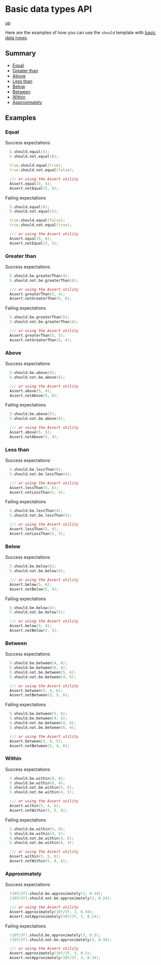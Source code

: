 # Basic data types API

[up](../README.md)

Here are the examples of how you can use the `should` template with [basic data types](https://dlang.org/spec/type.html#basic-data-types).

## Summary

- [Equal](#equal)
- [Greater than](#greater-than)
- [Above](#above)
- [Less than](#less-than)
- [Below](#below)
- [Between](#between)
- [Within](#within)
- [Approximately](#approximately)

## Examples

### Equal

Success expectations
```D
  5.should.equal(5);
  5.should.not.equal(6);

  true.should.equal(true);
  true.should.not.equal(false);

  /// or using the Assert utility
  Assert.equal(5, 5);
  Assert.notEqual(5, 6);
```

Failing expectations
```D
  5.should.equal(6);
  5.should.not.equal(5);

  true.should.equal(false);
  true.should.not.equal(true);

  /// or using the Assert utility
  Assert.equal(5, 6);
  Assert.notEqual(5, 5);
```

### Greater than

Success expectations
```D
  5.should.be.greaterThan(4);
  5.should.not.be.greaterThan(6);

  /// or using the Assert utility
  Assert.greaterThan(5, 4);
  Assert.notGreaterThan(5, 6);
```

Failing expectations
```D
  5.should.be.greaterThan(5);
  5.should.not.be.greaterThan(4);

  /// or using the Assert utility
  Assert.greaterThan(5, 5);
  Assert.notGreaterThan(5, 4);
```

### Above

Success expectations
```D
  5.should.be.above(4);
  5.should.not.be.above(6);

  /// or using the Assert utility
  Assert.above(5, 4);
  Assert.notAbove(5, 6);
```

Failing expectations
```D
  5.should.be.above(5);
  5.should.not.be.above(4);

  /// or using the Assert utility
  Assert.above(5, 5);
  Assert.notAbove(5, 4);
```

### Less than

Success expectations
```D
  5.should.be.lessThan(6);
  5.should.not.be.lessThan(4);

  /// or using the Assert utility
  Assert.lessThan(5, 6);
  Assert.notLessThan(5, 4);
```

Failing expectations
```D
  5.should.be.lessThan(4);
  5.should.not.be.lessThan(5);

  /// or using the Assert utility
  Assert.lessThan(5, 4);
  Assert.notLessThan(5, 5);
```

### Below

Success expectations
```D
  5.should.be.below(6);
  5.should.not.be.below(4);

  /// or using the Assert utility
  Assert.below(5, 6);
  Assert.notBelow(5, 4);
```

Failing expectations
```D
  5.should.be.below(4);
  5.should.not.be.below(5);

  /// or using the Assert utility
  Assert.below(5, 4);
  Assert.notBelow(5, 5);
```

### Between

Success expectations
```D
  5.should.be.between(4, 6);
  5.should.be.between(6, 4);
  5.should.not.be.between(5, 6);
  5.should.not.be.between(4, 5);

  /// or using the Assert utility
  Assert.between(5, 4, 6);
  Assert.notBetween(5, 5, 6);
```

Failing expectations
```D
  5.should.be.between(5, 6);
  5.should.be.between(4, 5);
  5.should.not.be.between(4, 6);
  5.should.not.be.between(6, 4);

  /// or using the Assert utility
  Assert.between(5, 4, 5);
  Assert.notBetween(5, 4, 6);
```

### Within

Success expectations
```D
  5.should.be.within(4, 6);
  5.should.be.within(6, 4);
  5.should.not.be.within(5, 6);
  5.should.not.be.within(4, 5);

  /// or using the Assert utility
  Assert.within(5, 4, 6);
  Assert.notWithin(5, 5, 6);
```

Failing expectations
```D
  5.should.be.within(5, 6);
  5.should.be.within(4, 5);
  5.should.not.be.within(4, 6);
  5.should.not.be.within(6, 4);

  /// or using the Assert utility
  Assert.within(5, 5, 6);
  Assert.notWithin(5, 4, 6);
```

### Approximately

Success expectations
```D
  (10f/3f).should.be.approximately(3, 0.34);
  (10f/3f).should.not.be.approximately(3, 0.24);

  /// or using the Assert utility
  Assert.approximately(10f/3f, 3, 0.34);
  Assert.notApproximately(10f/3f, 3, 0.24);
```

Failing expectations
```D
  (10f/3f).should.be.approximately(3, 0.3);
  (10f/3f).should.not.be.approximately(3, 0.34);

  /// or using the Assert utility
  Assert.approximately(10f/3f, 3, 0.3);
  Assert.notApproximately(10f/3f, 3, 0.34);
```
